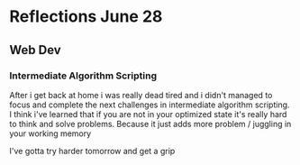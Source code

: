 # Reflections June 28

## Web Dev

### Intermediate Algorithm Scripting

After i get back at home i was really dead tired and i didn't managed to focus and complete the next challenges
in intermediate algorithm scripting. I think i've learned that if you are not in your optimized state it's really hard to think and solve problems. Because it just adds more problem / juggling in your working memory

I've gotta try harder tomorrow and get a grip